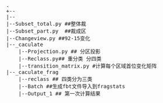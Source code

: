 <pre>
.
+--
|--
|--Subset_total.py ##整体裁
|--Subset_part.py  ##裁成区
|--Changeview.py ##92-15变化
|--_caculate
    |--Projection.py ## 分区投影
    |--Reclass.py## 重分类 分四类
    |--transition_matrix.py #计算每个区域首位变化矩阵
|--_caculate_frag
    |--reclass ## 四类分为三类
    |--Batch ##生成fbt文件导入到fragstats
    |--Output_1 ## 第一次计算结果

</pre>